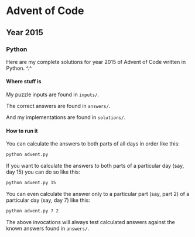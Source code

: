 # Advent of Code
## Year 2015
### Python

Here are my complete solutions for year 2015 of Advent of Code written in Python. ^.^

#### Where stuff is

My puzzle inputs are found in `inputs/`.

The correct answers are found in `answers/`.

And my implementations are found in `solutions/`.

#### How to run it

You can calculate the answers to both parts of all days in order like this:
```bash
python advent.py
```

If you want to calculate the answers to both parts of a particular day (say, day 15) you can do so like this:
```bash
python advent.py 15
```

You can even calculate the answer only to a particular part (say, part 2) of a particular day (say, day 7) like this:
```bash
python advent.py 7 2
```

The above invocations will always test calculated answers against the known answers found in `answers/`.
